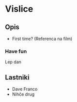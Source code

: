 # Vislice

## Opis
- First time?
(Referenca na film)

### Have fun
Lep dan


## Lastniki
- Dave Franco
- Nihče drug